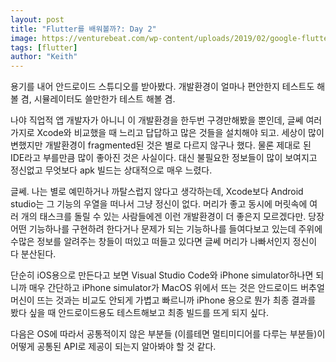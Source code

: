 ```yaml
---
layout: post
title: "Flutter를 배워볼까?: Day 2"
image: https://venturebeat.com/wp-content/uploads/2019/02/google-flutter-logo-white.png?w=578&strip=all
tags: [flutter]
author: "Keith"
---
```


용기를 내어 안드로이드 스튜디오를 받아봤다. 개발환경이 얼마나 편안한지 테스트도 해볼 겸, 시뮬레이터도 쓸만한가 테스트 해볼 겸.

나야 직업적 앱 개발자가 아니니 이 개발환경을 한두번 구경만해봤을 뿐인데, 글쎄 여러가지로 Xcode와 비교했을 때 느리고 답답하고 많은 것들을 설치해야 되고. 세상이 많이 변했지만 개발환경이 fragmented된 것은 별로 다르지 않구나 했다. 물론 제대로 된 IDE라고 부를만큼 많이 좋아진 것은 사실이다. 대신 불필요한 정보들이 많이 보여지고 정신없고 무엇보다 apk 빌드는 상대적으로 매우 느렸다.

글쎄. 나는 별로 예민하거나 까탈스럽지 않다고 생각하는데, Xcode보다 Android studio는 그 기능의 우열을 떠나서 그냥 정신이 없다. 머리가 좋고 동시에 머릿속에 여러 개의 태스크를 돌릴 수 있는 사람들에겐 이런 개발환경이 더 좋은지 모르겠다만. 당장 어떤 기능하나를 구현하려 한다거나 문제가 되는 기능하나를 들여다보고 있는데 주위에 수많은 정보를 알려주는 창들이 떠있고 떠들고 있다면 글쎄 머리가 나빠서인지 정신이 다 분산된다.

단순히 iOS용으로 만든다고 보면 Visual Studio Code와 iPhone simulator하나면 되니까 매우 간단하고 iPhone simulator가 MacOS 위에서 뜨는 것은 안드로이드 버추얼 머신이 뜨는 것과는 비교도 안되게 가볍고 빠르니까 iPhone 용으로 뭔가 최종 결과를 봤다 싶을 때 안드로이드용도 테스트해보고 최종 빌드를 뜨게 되지 싶다. 

다음은 OS에 따라서 공통적이지 않은 부분들 (이를테면 멀티미디어를 다루는 부분들)이 어떻게 공통된 API로 제공이 되는지 알아봐야 할 것 같다. 